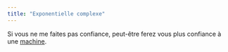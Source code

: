 ```yaml
---
title: "Exponentielle complexe"
---
```


Si vous ne me faites pas confiance, peut-être ferez vous plus confiance à une [machine][59789a24].

  [59789a24]: https://www.wolframalpha.com/input/?i=solve+exp(z)%2Bexp(-z)%3D0 "expo"
